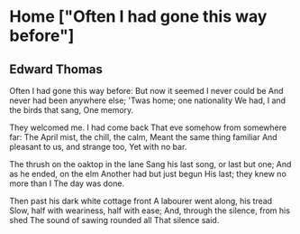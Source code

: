 # Home ["Often I had gone this way before"]
## Edward Thomas
Often I had gone this way before:
But now it seemed I never could be
And never had been anywhere else;
'Twas home; one nationality
We had, I and the birds that sang,
One memory.

They welcomed me. I had come back
That eve somehow from somewhere far:
The April mist, the chill, the calm,
Meant the same thing familiar
And pleasant to us, and strange too,
Yet with no bar.

The thrush on the oaktop in the lane
Sang his last song, or last but one;
And as he ended, on the elm
Another had but just begun
His last; they knew no more than I
The day was done.

Then past his dark white cottage front
A labourer went along, his tread
Slow, half with weariness, half with ease;
And, through the silence, from his shed
The sound of sawing rounded all
That silence said.